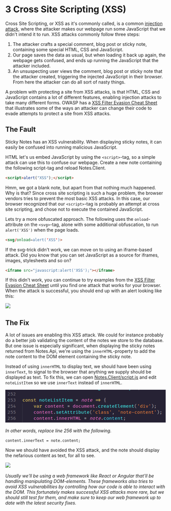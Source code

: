 3 Cross Site Scripting (XSS)
============================
Cross Site Scripting, or XSS as it's commonly called, is a common [injection attack](https://owasp.org/Top10/A03_2021-Injection/), where the attacker makes our webpage run some JavaScript that we didn't intend it to run. XSS attacks commonly follow three steps:
1. The attacker crafts a special comment, blog post or sticky note, containing some special HTML, CSS and JavaScript.
2. Our page saves the data as usual, but when loading it back up again, the webpage gets confused, and ends up running the JavaScript that the attacker included.
3. An unsuspecting user views the comment, blog post or sticky note that the attacker created, triggering the injected JavaScript in their browser. From here the attacker can do all sort of nasty things.

A problem with protecting a site from XSS attacks, is that HTML, CSS and JavaScript contains a lot of different features, enabling injection attacks to take many different forms. OWASP has a [XSS Filter Evasion Cheat Sheet](https://cheatsheetseries.owasp.org/cheatsheets/XSS_Filter_Evasion_Cheat_Sheet.html) that illustrates some of the ways an attacker can change their code to evade attempts to protect a site from XSS attacks.

The Fault
---------
Sticky Notes has an XSS vulnerability. When displaying sticky notes, it can easily be confused into running malicious JavaScript.

HTML let's us embed JavaScript by using the `<script>`-tag, so a simple attack can use this to confuse our webpage. Create a new note containing the following script-tag and reload Notes.Client.
```html
<script>alert("XSS");</script>
```

Hmm, we got a blank note, but apart from that nothing much happened. Why is that? Since cross site scripting is such a huge problem, the browser vendors tries to prevent the most basic XSS attacks. In this case, our browser recognized that our `<script>`-tag is probably an attempt at cross site scripting, and chose not to execute the contained JavaScript.

Lets try a more obfuscated approach. The following uses the `onload`-attribute on the `<svg>`-tag, alone with some additional obfuscation, to run `alert('XSS')` when the page loads.
```html
<svg/onload=alert('XSS')>
```

If the svg-trick didn't work, we can move on to using an iframe-based attack. Did you know that you can set JavaScript as a source for iframes, images, stylesheets and so on?
```html
<iframe src="javascript:alert('XSS');"></iframe>
```

If this didn't work, you can continue to try examples from the [XSS Filter Evasion Cheat Sheet](https://cheatsheetseries.owasp.org/cheatsheets/XSS_Filter_Evasion_Cheat_Sheet.html) until you find one attack that works for your browser. When the attack is successful, you should end up with an alert looking like this:

![](../Images/xss-success.png)

The Fix
-------
A lot of issues are enabling this XSS attack. We could for instance probably do a better job validating the content of the notes we store to the database. But one issue is especially significant, when displaying the sticky notes returned from Notes.Api, we're using the `innerHTML`-property to add the note content to the DOM element containing the sticky note.

Instead of using `innerHTML` to display text, we should have been using `innerText`, to signal to the browser that anything we supply should be displayed as text. To fix this, we can open [Notes.Client/script.js](../Notes.Client/script.js) and edit `noteListItem` so we use `innerText` instead of `innerHTML`.

![](../Images/xss-note-list-item.png)

_In other words, replace line 256 with the following._

```javscript
content.innerText = note.content;
```
Now we should have avoided the XSS attack, and the note should display the nefarious content as text, for all to see.

![](../Images/xss-avoided.png)

_Usually we'll be using a web framework like React or Angular that'll be handling manipulating DOM-elements. These frameworks also tries to avoid XSS vulnerabilities by controlling how our code is able to interact with the DOM. This fortunately makes successful XSS attacks more rare, but we should still test for them, and make sure to keep our web framework up to date with the latest security fixes._
